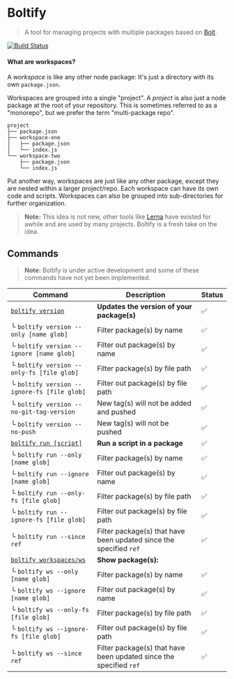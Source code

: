 # Boltify

> A tool for managing projects with multiple packages based on [Bolt](http://boltpkg.com/).

[![Build Status](https://travis-ci.org/xcritical-software/boltify.svg?branch=master)](https://travis-ci.org/xcritical-software/boltify)

#### What are workspaces?

A _workspace_ is like any other node package: It's just a directory with its
own `package.json`.

Workspaces are grouped into a single "project". A _project_ is also just a
node package at the root of your repository. This is sometimes referred to
as a "monorepo", but we prefer the term "multi-package repo".

```
project
├── package.json
├── workspace-one
│   ├── package.json
│   └── index.js
└── workspace-two
    ├── package.json
    └── index.js
```

Put another way, workspaces are just like any other package, except they are
nested within a larger project/repo. Each workspace can have its own code and scripts. Workspaces can also be grouped into
sub-directories for further organization.

> **Note:** This idea is not new, other tools like [Lerna](https://lernajs.io)
> have existed for awhile and are used by many projects. Boltify is a fresh take
> on the idea.


## Commands

> **Note:** Boltify is under active development and some of these commands have
> not yet been implemented.

| Command                                 | Description                                                               | Status |
| --------------------------------------- | ------------------------------------------------------------------------- |--------|
| [`boltify version`](./src/commands/version#readme) | **Updates the version of your package(s)**                                    |✅|
| └ `boltify version --only [name glob]`      | Filter package(s) by name                                                 |✅|
| └ `boltify version --ignore [name glob]`    | Filter out package(s) by name                                             |✅|
| └ `boltify version --only-fs [file glob]`   | Filter package(s) by file path                                            |✅|
| └ `boltify version --ignore-fs [file glob]` | Filter out package(s) by file path                                        |✅|
| └ `boltify version --no-git-tag-version` | New tag(s) will not be added and pushed                                       |✅|
| └ `boltify version --no-push` | New tag(s) will not be pushed                                        |✅|
| [`boltify run [script]`](./src/commands/run#readme)      | **Run a script in a package**                                                 |✅|
| └ `boltify run --only [name glob]`      | Filter package(s) by name                                                 |✅|
| └ `boltify run --ignore [name glob]`    | Filter out package(s) by name                                             |✅|
| └ `boltify run --only-fs [file glob]`   | Filter package(s) by file path                                            |✅|
| └ `boltify run --ignore-fs [file glob]` | Filter out package(s) by file path                                        |✅|
| └ `boltify run --since ref` | Filter package(s) that have been updated since the specified `ref`                                        |✅|
| [`boltify workspaces/ws`](./src/commands/workspaces#readme)                    | **Show package(s):**                     ||
| └ `boltify ws --only [name glob]`      | Filter package(s) by name                                                 |✅|
| └ `boltify ws --ignore [name glob]`    | Filter out package(s) by name                                             |✅|
| └ `boltify ws --only-fs [file glob]`   | Filter package(s) by file path                                            |✅|
| └ `boltify ws --ignore-fs [file glob]` | Filter out package(s) by file path                                        |✅|
| └ `boltify ws --since ref` | Filter package(s) that have been updated since the specified `ref`                                        |✅|

